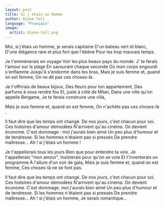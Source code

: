 ```yaml
---
layout: post
title: Si j etais un Homme
author: Diane Tell
language: "Français"
image:
  artist: diane-tell.png
---
```

Moi, si j'étais un homme, je serais capitaine
D'un bateau vert et blanc,
D'une élégance rare et plus fort que l'ébène
Pour les trop mauvais temps.

Je t'emmènerais en voyage
Voir les plus beaux pays du monde.
J' te ferais l'amour sur la plage
En savourant chaque seconde
Où mon corps engourdi s'enflamme
Jusqu'à  s'endormir dans tes bras,
Mais je suis femme et, quand on est femme,
On ne dit pas ces choses-là .

Je t'offrirais de beaux bijoux,
Des fleurs pour ton appartement,
Des parfums à  vous rendre fou
Et, juste à  côté de Milan,
Dans une ville qu'on appelle Bergame,
Je te ferais construire une villa,


Mais je suis femme et, quand on est femme,
On n'achète pas ces choses-là .

Il faut dire que les temps ont changé.
De nos jours, c'est chacun pour soi.
Ces histoires d'amour démodées
N'arrivent qu'au cinéma.
On devient économe.
C'est dommage : moi j'aurais bien aimé
Un peu plus d'humour et de tendresse.
Si les hommes n'étaient pas si pressés
De prendre maîtresse...
Ah ! si j'étais un homme !

Je t'appellerais tous les jours
Rien que pour entendre ta voix.
Je t'appellerais "mon amour",
Insisterais pour qu'on se voie
Et t'inventerais un programme
À l'allure d'un soir de gala,
Mais je suis femme et, quand on est femme,
Ces choses-là  ne se font pas.

Il faut dire que les temps ont changé.
De nos jours, c'est chacun pour soi.
Ces histoires d'amour démodées
N'arrivent qu'au cinéma.
On devient économe.
C'est dommage, moi j'aurais bien aimé
Un peu plus d'humour et de tendresse.
Si les hommes n'étaient pas si pressés
De prendre maîtresse...
Ah ! si j'étais un homme,
Je serais romantique...
